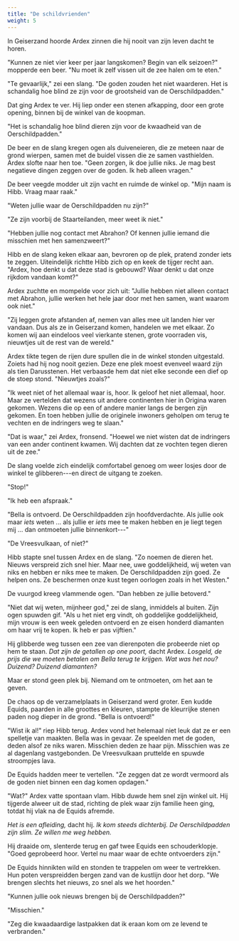 ```yaml
---
title: "De schildvrienden"
weight: 5
---
```


In Geiserzand hoorde Ardex zinnen die hij nooit van zijn leven dacht te horen.

"Kunnen ze niet vier keer per jaar langskomen? Begin van elk seizoen?" mopperde een beer. "Nu moet ik zelf vissen uit de zee halen om te eten."

"Te gevaarlijk," zei een slang. "De goden zouden het niet waarderen. Het is schandalig hoe blind ze zijn voor de grootsheid van de Oerschildpadden."

Dat ging Ardex te ver. Hij liep onder een stenen afkapping, door een grote opening, binnen bij de winkel van de koopman.

"Het is schandalig hoe blind dieren zijn voor de kwaadheid van de Oerschildpadden."

De beer en de slang kregen ogen als duiveneieren, die ze meteen naar de grond wierpen, samen met de buidel vissen die ze samen vasthielden. Ardex slofte naar hen toe. "Geen zorgen, ik doe jullie niks. Je mag best negatieve dingen zeggen over de goden. Ik heb alleen vragen."

De beer veegde modder uit zijn vacht en ruimde de winkel op. "Mijn naam is Hibb. Vraag maar raak."

"Weten jullie waar de Oerschildpadden nu zijn?"

"Ze zijn voorbij de Staarteilanden, meer weet ik niet."

"Hebben jullie nog contact met Abrahon? Of kennen jullie iemand die misschien met hen samenzweert?"

Hibb en de slang keken elkaar aan, bevroren op de plek, pratend zonder iets te zeggen. Uiteindelijk richtte Hibb zich op en keek de tijger recht aan. "Ardex, hoe denkt u dat deze stad is gebouwd? Waar denkt u dat onze rijkdom vandaan komt?"

Ardex zuchtte en mompelde voor zich uit: "Jullie hebben niet alleen contact met Abrahon, jullie werken het hele jaar door met hen samen, want waarom ook niet."

"Zij leggen grote afstanden af, nemen van alles mee uit landen hier ver vandaan. Dus als ze in Geiserzand komen, handelen we met elkaar. Zo komen wij aan eindeloos veel vierkante stenen, grote voorraden vis, nieuwtjes uit de rest van de wereld."

Ardex tikte tegen de rijen dure spullen die in de winkel stonden uitgestald. Zoiets had hij nog nooit gezien. Deze ene plek moest evenveel waard zijn als tien Darusstenen. Het verbaasde hem dat niet elke seconde een dief op de stoep stond. "Nieuwtjes zoals?"

"Ik weet niet of het allemaal waar is, hoor. Ik geloof het niet allemaal, hoor. Maar ze vertelden dat wezens uit andere continenten hier in Origina waren gekomen. Wezens die op een of andere manier langs de bergen zijn gekomen. En toen hebben jullie de originele inwoners geholpen om terug te vechten en de indringers weg te slaan."

"Dat is waar," zei Ardex, fronsend. "Hoewel we niet wisten dat de indringers van een ander continent kwamen. Wij dachten dat ze vochten tegen dieren uit de zee."

De slang voelde zich eindelijk comfortabel genoeg om weer losjes door de winkel te glibberen---en direct de uitgang te zoeken.

"Stop!"

"Ik heb een afspraak."

"Bella is ontvoerd. De Oerschildpadden zijn hoofdverdachte. Als jullie ook maar _iets_ weten ... als jullie er _iets_ mee te maken hebben en je liegt tegen mij ... dan ontmoeten jullie binnenkort---"

"De Vreesvulkaan, of niet?"

Hibb stapte snel tussen Ardex en de slang. "Zo noemen de dieren het. Nieuws verspreid zich snel hier. Maar nee, uwe goddelijkheid, wij weten van niks en hebben er niks mee te maken. De Oerschildpadden zijn goed. Ze helpen ons. Ze beschermen onze kust tegen oorlogen zoals in het Westen."

De vuurgod kreeg vlammende ogen. "Dan hebben ze jullie betoverd."

"Niet dat wij weten, mijnheer god," zei de slang, inmiddels al buiten. Zijn ogen spuwden gif. "Als u het niet erg vindt, oh goddelijke goddelijkheid, mijn vrouw is een week geleden ontvoerd en ze eisen honderd diamanten om haar vrij te kopen. Ik heb er pas vijftien."

Hij glibberde weg tussen een zee van dierenpoten die probeerde niet op hem te staan. _Dat zijn de getallen op one poort,_ dacht Ardex. _Losgeld, de prijs die we moeten betalen om Bella terug te krijgen. Wat was het nou? Duizend? Duizend diamanten?_

Maar er stond geen plek bij. Niemand om te ontmoeten, om het aan te geven. 

De chaos op de verzamelplaats in Geiserzand werd groter. Een kudde Equids, paarden in alle groottes en kleuren, stampte de kleurrijke stenen paden nog dieper in de grond. "Bella is ontvoerd!"

"Wist ik al!" riep Hibb terug. Ardex vond het helemaal niet leuk dat ze er een spelletje van maakten. Bella was in gevaar. Ze speelden met de goden, deden alsof ze niks waren. Misschien deden ze haar pijn. Misschien was ze al dagenlang vastgebonden. De Vreesvulkaan pruttelde en spuwde stroompjes lava.

De Equids hadden meer te vertellen. "Ze zeggen dat ze wordt vermoord als de goden niet binnen een dag komen opdagen."

"Wat?" Ardex vatte spontaan vlam. Hibb duwde hem snel zijn winkel uit. Hij tijgerde alweer uit de stad, richting de plek waar zijn familie heen ging, totdat hij vlak na de Equids afremde.

_Het is een afleiding,_ dacht hij. _Ik kom steeds dichterbij. De Oerschildpadden zijn slim. Ze willen me weg hebben._

Hij draaide om, slenterde terug en gaf twee Equids een schouderklopje. "Goed geprobeerd hoor. Vertel nu maar waar de echte ontvoerders zijn."

De Equids hinnikten wild en stonden te trappelen om weer te vertrekken. Hun poten verspreidden bergen zand van de kustlijn door het dorp. "We brengen slechts het nieuws, zo snel als we het hoorden."

"Kunnen jullie ook nieuws brengen bij de Oerschildpadden?"

"Misschien."

"Zeg die kwaadaardige lastpakken dat ik eraan kom om ze levend te verbranden."